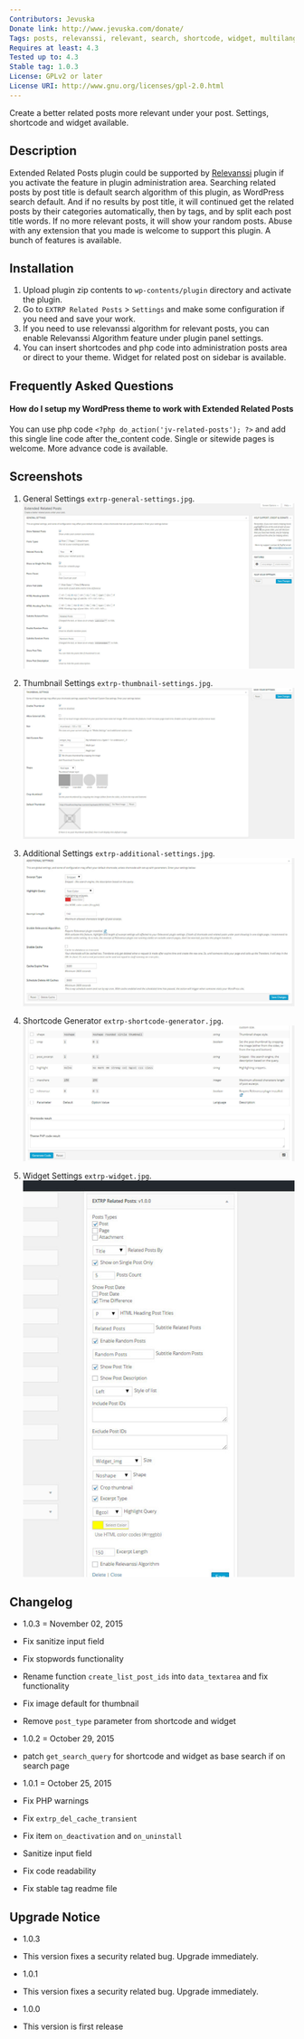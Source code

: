 ```yaml
---
Contributors: Jevuska
Donate link: http://www.jevuska.com/donate/
Tags: posts, relevanssi, relevant, search, shortcode, widget, multilanguage, thumbnail
Requires at least: 4.3
Tested up to: 4.3
Stable tag: 1.0.3
License: GPLv2 or later
License URI: http://www.gnu.org/licenses/gpl-2.0.html
---
```


Create a better related posts more relevant under your post. Settings, shortcode and widget available.

## Description
Extended Related Posts plugin could be supported by [Relevanssi](https://wordpress.org/plugins/relevanssi/) plugin if you activate the feature in plugin administration area. Searching related posts by post title is default search algorithm of this plugin, as WordPress search default. And if no results by post title, it will continued get the related posts by their categories automatically, then by tags, and by split each post title words. If no more relevant posts, it will show your random posts. Abuse with any extension that you made is welcome to support this plugin. A bunch of features is available.

## Installation
1. Upload plugin zip contents to `wp-contents/plugin` directory and activate the plugin.
2. Go to `EXTRP Related Posts` > `Settings` and make some configuration if you need and save your work.
3. If you need to use relevanssi algorithm for relevant posts, you can enable Relevanssi Algorithm feature under plugin panel settings.
4. You can insert shortcodes and php code into administration posts area or direct to your theme. Widget for related post on sidebar is available.

## Frequently Asked Questions
#### How do I setup my WordPress theme to work with Extended Related Posts

You can use php code `<?php do_action('jv-related-posts'); ?>` and add this single line code after the_content code. Single or sitewide pages is welcome. More advance code is available.

## Screenshots
1. General Settings `extrp-general-settings.jpg`.
![screenshot 1](lib/assets/images/screenshots/extrp-general-settings.jpg)

2. Thumbnail Settings `extrp-thumbnail-settings.jpg`.
![screenshot 2](lib/assets/images/screenshots/extrp-thumbnail-settings.jpg)

3. Additional Settings `extrp-additional-settings.jpg`.
![screenshot 3](lib/assets/images/screenshots/extrp-additional-settings.jpg)

4. Shortcode Generator `extrp-shortcode-generator.jpg`.
![screenshot 4](lib/assets/images/screenshots/extrp-shortcode-generator.jpg)

5. Widget Settings `extrp-widget.jpg`.
![screenshot 4](lib/assets/images/screenshots/extrp-widget.jpg)

## Changelog
* 1.0.3 = November 02, 2015
 * Fix sanitize input field
 * Fix stopwords functionality
 * Rename function `create_list_post_ids` into `data_textarea` and fix functionality
 * Fix image default for thumbnail
 * Remove `post_type` parameter from shortcode and widget

* 1.0.2 = October 29, 2015
 * patch `get_search_query` for shortcode and widget as base search if on search page

* 1.0.1 = October 25, 2015
 * Fix PHP warnings
 * Fix `extrp_del_cache_transient`
 * Fix item `on_deactivation` and `on_uninstall`
 * Sanitize input field
 * Fix code readability
 * Fix stable tag readme file

## Upgrade Notice
* 1.0.3
 * This version fixes a security related bug. Upgrade immediately.
 
* 1.0.1
 * This version fixes a security related bug. Upgrade immediately.

* 1.0.0
 * This version is first release